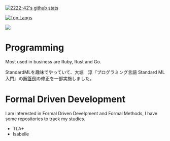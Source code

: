 
[![2222-42's github stats](https://github-readme-stats.vercel.app/api?username=2222-42&count_private=true)](https://github.com/anuraghazra/github-readme-stats)

[![Top Langs](https://github-readme-stats.vercel.app/api/top-langs/?username=2222-42&hide=html,c%2B%2B&langs_count=8&count_private=true&layout=compact)](https://github.com/anuraghazra/github-readme-stats)

![](https://matsuri-tech.github.io/matsuri-achievements/imgs/achievement-list/2222-42.svg)

# Programming

Most used in business are Ruby, Rust and Go.

StandardMLを趣味でやっていて、大堀　淳『プログラミング言語 Standard ML入門』の[解答例](http://www.pllab.riec.tohoku.ac.jp/~ohori/texts/MLTextEX/mltextEx.xhtml)の修正を一部実施しました。

# Formal Driven Development

I am interested in Formal Driven Develpment and Formal Methods, I have some repositories to track my studies.

- TLA+
- Isabelle

